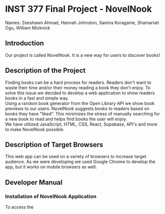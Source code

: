 # INST 377 Final Project - NovelNook 
Names: Zeeshawn Ahmad, Hannah Johnston, Samira Koraganie, Shamariah Ogu, William Micknick

## Introduction
Our project is called NovelNook. It is a new way for users to discover books! 
## Description of the Project
Finding books can be a hard process for readers. Readers don't want to waste their time and/or their money reading a book they don't enjoy. To solve this issue we decided to develop a web application to show readers books in a fast and simple way. <br>
Using a random book generator from the Open Library API we show book previews to our users. NovelNook suggests books to readers based on books they have "liked". This minimizes the stress of manually searching for a new book to read and helps find books the user will enjoy. <br>
We have utilized JavaScript, HTML, CSS, React, Supabase, API's and more to make NovelNook possible.
## Description of Target Browsers
This web app can be used on a variety of browsers to increase target audience. As we were developing we used Google Chrome to develop the app, but it works on mobile browsers as well. 
## Developer Manual
### Installation of NovelNook Application
To access the 
